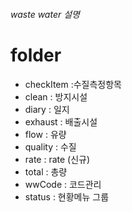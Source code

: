 ###### waste water 설명 #####

# folder
  - checkItem :수질측정항목
  - clean : 방지시설
  - diary : 일지
  - exhaust : 배출시설
  - flow : 유량
  - quality : 수질
  - rate : rate (신규)
  - total : 총량
  - wwCode : 코드관리
  - status : 현황메뉴 그룹